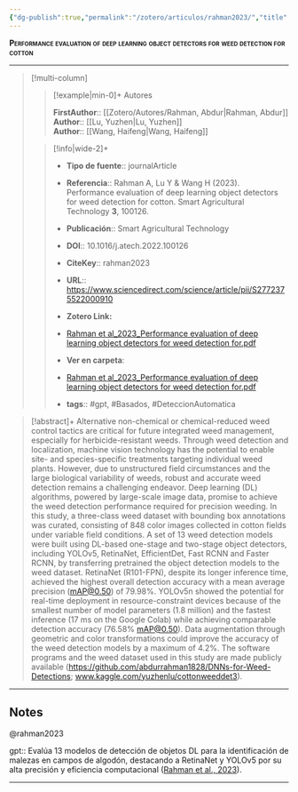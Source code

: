 ```yaml
---
{"dg-publish":true,"permalink":"/zotero/articulos/rahman2023/","title":"Performance evaluation of deep learning object detectors for weed detection for cotton","tags":["#zotero"]}
---
```



<span style="font-variant:small-caps; font-weight: bold;">Performance evaluation of deep learning object detectors for weed detection for cotton</span>

---


> [!multi-column]
>
>> [!example|min-0]+ Autores
>> 
>> **FirstAuthor**:: [[Zotero/Autores/Rahman, Abdur\|Rahman, Abdur]]  
>> **Author**:: [[Lu, Yuzhen\|Lu, Yuzhen]]  
>> **Author**:: [[Wang, Haifeng\|Wang, Haifeng]]  
 >
>
>> [!info|wide-2]+
>>
>> - **Tipo de fuente**:: journalArticle
>> - **Referencia**:: Rahman A, Lu Y & Wang H (2023). Performance evaluation of deep learning object detectors for weed detection for cotton. Smart Agricultural Technology **3**, 100126.
>> - **Publicación**:: Smart Agricultural Technology
>> - **DOI**:: 10.1016/j.atech.2022.100126
>> - **CiteKey**:: rahman2023
>> - **URL**:: https://www.sciencedirect.com/science/article/pii/S2772375522000910
>> - **Zotero Link:** 
>> - [Rahman et al_2023_Performance evaluation of deep learning object detectors for weed detection for.pdf](zotero://select/library/items/GPQ5HNV7)
>>
>> - **Ver en carpeta**: 
>> - [Rahman et al_2023_Performance evaluation of deep learning object detectors for weed detection for.pdf](file://J:\OneDrive\Articulos\Rahman%20et%20al_2023_Performance%20evaluation%20of%20deep%20learning%20object%20detectors%20for%20weed%20detection%20for.pdf)
>> - **tags**:: #gpt, #Basados, #DeteccionAutomatica



> [!abstract]+ 
>Alternative non-chemical or chemical-reduced weed control tactics are critical for future integrated weed management, especially for herbicide-resistant weeds. Through weed detection and localization, machine vision technology has the potential to enable site- and species-specific treatments targeting individual weed plants. However, due to unstructured field circumstances and the large biological variability of weeds, robust and accurate weed detection remains a challenging endeavor. Deep learning (DL) algorithms, powered by large-scale image data, promise to achieve the weed detection performance required for precision weeding. In this study, a three-class weed dataset with bounding box annotations was curated, consisting of 848 color images collected in cotton fields under variable field conditions. A set of 13 weed detection models were built using DL-based one-stage and two-stage object detectors, including YOLOv5, RetinaNet, EfficientDet, Fast RCNN and Faster RCNN, by transferring pretrained the object detection models to the weed dataset. RetinaNet (R101-FPN), despite its longer inference time, achieved the highest overall detection accuracy with a mean average precision (mAP@0.50) of 79.98%. YOLOv5n showed the potential for real-time deployment in resource-constraint devices because of the smallest number of model parameters (1.8 million) and the fastest inference (17 ms on the Google Colab) while achieving comparable detection accuracy (76.58% mAP@0.50). Data augmentation through geometric and color transformations could improve the accuracy of the weed detection models by a maximum of 4.2%. The software programs and the weed dataset used in this study are made publicly available (https://github.com/abdurrahman1828/DNNs-for-Weed-Detections; www.kaggle.com/yuzhenlu/cottonweeddet3).


--- 

## Notes

@rahman2023

gpt:: Evalúa 13 modelos de detección de objetos DL para la identificación de malezas en campos de algodón, destacando a RetinaNet y YOLOv5 por su alta precisión y eficiencia computacional ([Rahman et al., 2023](zotero://select/library/items/JWSZZ4ZH)).






---








